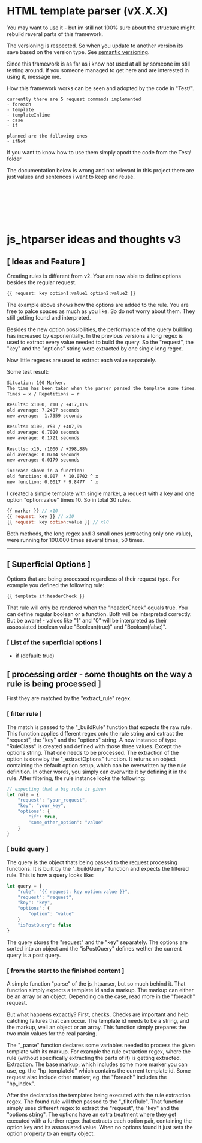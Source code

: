 # HTML template parser (vX.X.X)

You may want to use it - but im still not 100% sure about the structure might
rebuild reveral parts of this framework.

The versioning is respected. So when you update to another version its save based
on the version type. See [semantic versioning](https://semver.org/).

Since this framework is as far as i know not used at all by someone im still testing around.
If you someone managed to get here and are interested in using it, message me.

How this framework works can be seen and adopted by the code in "Test/".

```
currently there are 5 request commands implemented
- foreach
- template
- templateInline
- case
- if

planned are the following ones
- ifNot
```
If you want to know how to use them simply apodt the code from the Test/ folder

The documentation below is wrong and not relevant in this project
there are just values and sentences i want to keep and reuse.
<br><br><br><br><br><br><br>
#

# js_htparser ideas and thoughts v3

## [ Ideas and Feature ]
Creating rules is different from v2. Your are now able to define options besides the regular request.
```html
{{ request: key option1:value1 option2:value2 }}
```
The example above shows how the options are added to the rule. You are free to palce spaces as much as you like. So do not worry about them. They still getting found and interpreted.

Besides the new option possibilities, the performance of the query building has increased by exponentially. In the previous versions a long regex is used to extract every value needed to build the query. So the "request", the "key" and the "options" string were extracted by one single long regex.

Now little regexes are used to extract each value separately.

Some test result: <br>
```html
Situation: 100 Marker.
The time has been taken when the parser parsed the template some times.
Times = x / Repetitions = r

Results: x1000, r10 / +417,11%
old average: 7.2407 seconds
new average:  1.7359 seconds

Results: x100, r50 / +407,9%
old average: 0.7020 seconds
new average: 0.1721 seconds

Results: x10, r1000 / +398,88%
old average: 0.0714 seconds
new average: 0.0179 seconds

increase shown in a function:
old function: 0.007  * 10.0702 ^ x
new function: 0.0017 * 9.8477  ^ x
```
I created a simple template with single marker, a request with a key and one option "option:value" times 10. So in total 30 rules.
```javascript
{{ marker }} // x10
{{ request: key }} // x10
{{ request: key option:value }} // x10
```
Both methods, the long regex and 3 small ones (extracting only one value), were running for 100.000 times several times, 50 times.

---

## [ Superficial Options ]  
Options that are being processed regardless of their request type. For example you defined the following rule:
```html
{{ template if:headerCheck }}
```
That rule will only be rendered when the "headerCheck" equals true. You can define regular boolean or a function. Both will be interpreted correctly.  
But be aware! - values like "1" and "0" will be interpreted as their assossiated boolean value "Boolean(true)" and "Boolean(false)".

### [ List of the superficial options ]
- if (default: true)

## [ processing order - some thoughts on the way a rule is being processed ]
First they are matched by the "extract_rule" regex.
### [ filter rule ]
The match is passed to the "_buildRule" function that expects the raw rule. This function applies different regex onto the rule string and extract the "request", the "key" and the "options" string. A new instance of type "RuleClass" is created and defined with those three values. Except the options string. That one needs to be processed. The extraction of the option is done by the "_extractOptions" function. It returns an object containing the default option setup, which can be overwritten by the rule definition. In other words, you simply can overwrite it by defining it in the rule.
After filtering, the rule instance looks the following:
```javascript
// expecting that a big rule is given
let rule = {
	"request": "your_request",
	"key": "your_key",
	"options": {
		"if": true,
		"some_other_option": "value"
	}
}
```

### [ build query ]
The query is the object thats being passed to the request processing functions. It is built by the "_buildQuery" function and expects the filtered rule.
This is how a query looks like:
```javascript
let query = {
	"rule": "{{ request: key option:value }}",
	"request": "request",
	"key": "key",
	"options": {
		"option": "value"
	}
	"isPostQuery": false
}
```
The query stores the "request" and the "key" separately. The options are sorted into an object and the "isPostQuery" defines wether the current query is a post query.

### [ from the start to the finished content ]
A simple function "parse" of the js_htparser, but so much behind it.
That function simply expects a template id and a markup. The markup can either be an array or an object.
Depending on the case, read more in the "foreach" request.

But what happens excactly?
First, checks. Checks are important and help catching failures that can occur. The template id needs to be a string,
and the markup, well an object or an array. This function simply prepares the two main values for the real parsing.

The "_parse" function declares some variables needed to process the given template with its markup.
For example the rule extraction regex, where the rule (without specifically extracting the parts of it) is getting extracted. Extraction.
The base markup, which includes some more marker you can use, eg. the "hp_templateId" which contains the current template id.
Some request also include other marker, eg. the "foreach" includes the "hp_index".

After the declaration the templates being executed with the rule extraction regex.
The found rule will then passed to the "_filterRule".
That function simply uses different regex to extract the "request", the "key" and the "options string".
The options have an extra treatment where they get executed with a further regex that extracts each option pair,
containing the option key and its assossiated value.
When no options found it just sets the option property to an empty object.

